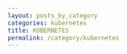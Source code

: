 ```yaml
---
layout: posts_by_category
categories: kubernetes
title: KUBERNETES
permalink: /category/kubernetes
---
```

